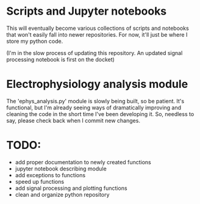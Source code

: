 # Scripts and Jupyter notebooks
This will eventually become various collections of scripts and notebooks that won't easily fall into newer repositories. For now, it'll just be where I store my python code.

(I'm in the slow process of updating this repository. An updated signal processing notebook is first on the docket)

# Electrophysiology analysis module
The 'ephys_analysis.py' module is slowly being built, so be patient. It's functional, but I'm already seeing ways of dramatically improving and cleaning the code in the short time I've been developing it. So, needless to say, please check back when I commit new changes.

# TODO:
* add proper documentation to newly created functions
* jupyter notebook describing module
* add exceptions to functions
* speed up functions
* add signal processing and plotting functions
* clean and organize python repository